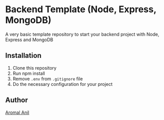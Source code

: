 # Backend Template (Node, Express, MongoDB)

A very basic template repository to start your backend project with Node, Express and MongoDB

## Installation

1. Clone this repository
2. Run npm install
3. Remove ```.env``` from ```.gitignore``` file
4. Do the necessary configuration for your project

## Author

[Aromal Anil](https://github.com/aromalanil)